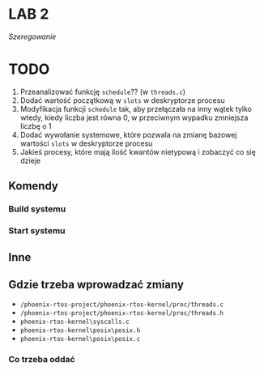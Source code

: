 # LAB 2
*Szeregowanie*

# TODO
1. Przeanalizować funkcję `schedule`?? (w `threads.c`)
2. Dodać wartość początkową w `slots` w deskryptorze procesu
3. Modyfikacja funkcji `schedule` tak, aby przełączała na inny wątek tylko wtedy, kiedy liczba jest równa 0, w przeciwnym wypadku zmniejsza liczbę o 1
4. Dodać wywołanie systemowe, które pozwala na zmianę bazowej wartości `slots` w deskryptorze procesu
5. Jakieś procesy, które mają ilość kwantów nietypową i zobaczyć co się dzieje

## Komendy

### Build systemu

### Start systemu

## Inne

## Gdzie trzeba wprowadzać zmiany
* `/phoenix-rtos-project/phoenix-rtos-kernel/proc/threads.c` 
* `/phoenix-rtos-project/phoenix-rtos-kernel/proc/threads.h` 
* `phoenix-rtos-kernel\syscalls.c`
* `phoenix-rtos-kernel\posix\posix.h`
* `phoenix-rtos-kernel\posix\posix.c`

### Co trzeba oddać 

